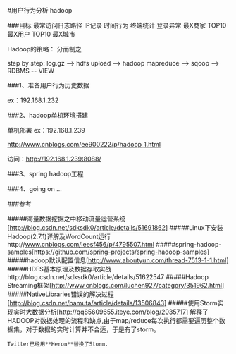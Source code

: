 #用户行为分析 hadoop

###目标
最常访问日志路径
IP记录
时间行为
终端统计
登录异常
最X商家 TOP10
最X用户 TOP10
最X城市

Hadoop的策略：
分而制之

step by step:
 log.gz --> hdfs upload --> hadoop mapreduce --> sqoop --> RDBMS
  -- VIEW


###1、准备用户行为历史数据

ex：192.168.1.232

###2、hadoop单机环境搭建

单机部署 ex：192.168.1.239

http://www.cnblogs.com/ee900222/p/hadoop_1.html

访问：http://192.168.1.239:8088/

###3、spring hadoop工程




###4、going on ...



###参考

#####海量数据挖掘之中移动流量运营系统[http://blog.csdn.net/sdksdk0/article/details/51691862]
#####Linux下安装Hadoop(2.7.1)详解及WordCount运行http://www.cnblogs.com/leesf456/p/4795507.html
#####spring-hadoop-samples[https://github.com/spring-projects/spring-hadoop-samples]
#####hadoop默认配置信息[http://www.aboutyun.com/thread-7513-1-1.html]
#####HDFS基本原理及数据存取实战http://blog.csdn.net/sdksdk0/article/details/51622547
#####Hadoop Streaming框架[http://www.cnblogs.com/luchen927/category/351962.html]
#####NativeLibraries错误的解决过程[http://blog.csdn.net/bamuta/article/details/13506843]
#####使用Storm实现实时大数据分析[http://qq85609655.iteye.com/blog/2035717]
    解释了HADOOP对数据处理的流程和缺点,由于map/reduce每次执行都需要遍历整个数据集，对于数据的实时计算并不合适，于是有了storm。

    Twitter已经用**Heron**替换了Storm.